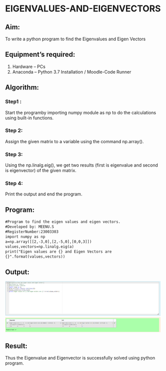 # EIGENVALUES-AND-EIGENVECTORS
## Aim:
To write a python program to find the Eigenvalues and Eigen Vectors
## Equipment’s required:
1. 	Hardware – PCs
2. 	Anaconda – Python 3.7 Installation / Moodle-Code Runner
## Algorithm:
### Step1 :
Start the programby importing numpy module as np to do the calculations using built-in functions.
### Step 2: 
Assign the given matrix to a variable using the command np.array().
### Step 3:
Using the np.linalg.eig(),  we get two results (first is eigenvalue and second is eigenvector) of the given matrix.
### Step 4: 
Print the output and end the program.

## Program:
~~~
#Program to find the eigen values and eigen vectors.
#Developed by: MEENU.S
#RegisterNumber:23003303
import numpy as np
a=np.array([[2,-3,0],[2,-5,0],[0,0,3]])
values,vectors=np.linalg.eig(a)
print("Eigen values are {} and Eigen Vectors are {}".format(values,vectors))
~~~

## Output:
![Alt text](<Maths exp-4-1.png>)
## Result:
Thus the Eigenvalue and Eigenvector is successfully solved using python program.
